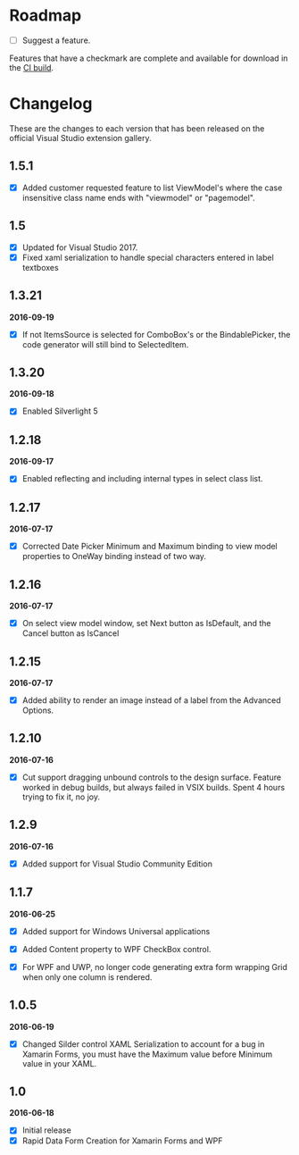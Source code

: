 # Roadmap

- [ ] Suggest a feature.

Features that have a checkmark are complete and available for
download in the
[CI build](http://vsixgallery.com/extension/d01c1624-8838-4097-bf77-f52d73fc7a1f/).

# Changelog

These are the changes to each version that has been released on the official Visual Studio extension gallery.

## 1.5.1

- [x] Added customer requested feature to list ViewModel's where the case insensitive class name ends with "viewmodel" or "pagemodel".

## 1.5

- [x] Updated for Visual Studio 2017.
- [x] Fixed xaml serialization to handle special characters entered in label textboxes

## 1.3.21

**2016-09-19**

- [x] If not ItemsSource is selected for ComboBox's or the BindablePicker, the code generator will still bind to SelectedItem.

## 1.3.20

**2016-09-18**

- [x] Enabled Silverlight 5


## 1.2.18

**2016-09-17**

- [x] Enabled reflecting and including internal types in select class list.


## 1.2.17

**2016-07-17**

- [x] Corrected Date Picker Minimum and Maximum binding to view model properties to OneWay binding instead of two way.


## 1.2.16

**2016-07-17**

- [x] On select view model window, set Next button as IsDefault, and the Cancel button as IsCancel


## 1.2.15

**2016-07-17**

- [x] Added ability to render an image instead of a label from the Advanced Options.


## 1.2.10

**2016-07-16**

- [x] Cut support dragging unbound controls to the design surface.  Feature worked in debug builds, but always failed in VSIX builds.  Spent 4 hours trying to fix it, no joy.


## 1.2.9

**2016-07-16**

- [x] Added support for Visual Studio Community Edition


## 1.1.7

**2016-06-25**

- [x] Added support for Windows Universal applications
- [x] Added Content property to WPF CheckBox control.
- [x] For WPF and UWP, no longer code generating extra form wrapping Grid when only one column is rendered.


## 1.0.5

**2016-06-19**

- [x] Changed Silder control XAML Serialization to account for a bug in Xamarin Forms, you must have the Maximum value before Minimum value in your XAML.

## 1.0

**2016-06-18**

- [x] Initial release
- [x] Rapid Data Form Creation for Xamarin Forms and WPF
